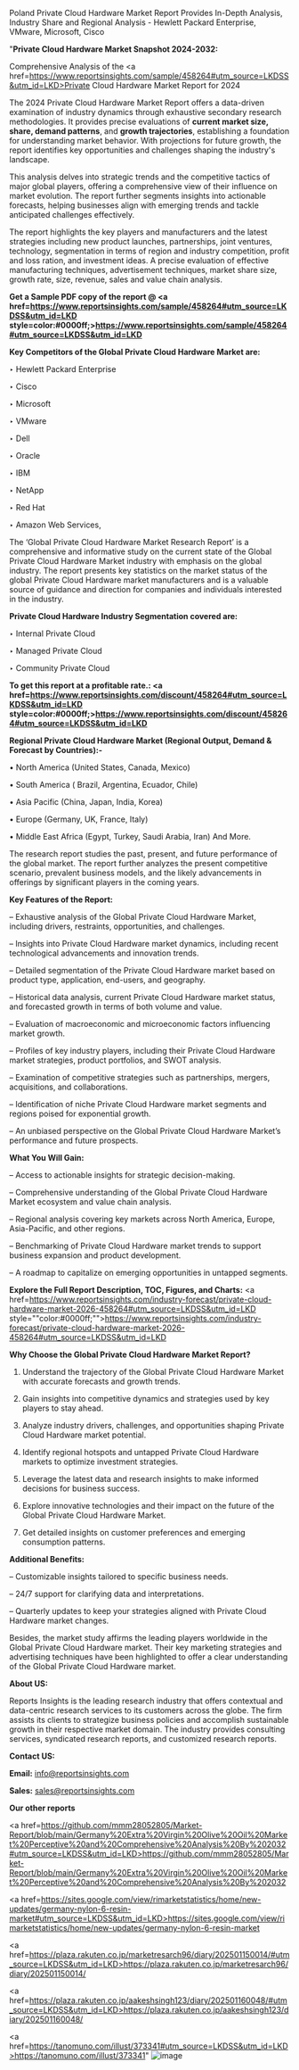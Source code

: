 Poland Private Cloud Hardware Market Report Provides In-Depth Analysis, Industry Share and Regional Analysis - Hewlett Packard Enterprise, VMware, Microsoft, Cisco

"<strong>Private Cloud Hardware Market Snapshot 2024-2032:</strong>

Comprehensive Analysis of the <a href=https://www.reportsinsights.com/sample/458264#utm_source=LKDSS&utm_id=LKD>Private Cloud Hardware Market</a> Report for 2024

The 2024 Private Cloud Hardware Market Report offers a data-driven examination of industry dynamics through exhaustive secondary research methodologies. It provides precise evaluations of <strong>current market size, share, demand patterns</strong>, and <strong>growth trajectories</strong>, establishing a foundation for understanding market behavior. With projections for future growth, the report identifies key opportunities and challenges shaping the industry's landscape.

This analysis delves into strategic trends and the competitive tactics of major global players, offering a comprehensive view of their influence on market evolution. The report further segments insights into actionable forecasts, helping businesses align with emerging trends and tackle anticipated challenges effectively.

The report highlights the key players and manufacturers and the latest strategies including new product launches, partnerships, joint ventures, technology, segmentation in terms of region and industry competition, profit and loss ration, and investment ideas. A precise evaluation of effective manufacturing techniques, advertisement techniques, market share size, growth rate, size, revenue, sales and value chain analysis.

<strong>Get a Sample PDF copy of the report @ <a href=https://www.reportsinsights.com/sample/458264#utm_source=LKDSS&utm_id=LKD style=color:#0000ff;>https://www.reportsinsights.com/sample/458264#utm_source=LKDSS&utm_id=LKD</a></strong>

<strong>Key Competitors of the Global Private Cloud Hardware Market are:</strong>

‣ Hewlett Packard Enterprise

‣ Cisco

‣ Microsoft

‣ VMware

‣ Dell

‣ Oracle

‣ IBM

‣ NetApp

‣ Red Hat

‣ Amazon Web Services,

The ‘Global Private Cloud Hardware Market Research Report’ is a comprehensive and informative study on the current state of the Global Private Cloud Hardware Market industry with emphasis on the global industry. The report presents key statistics on the market status of the global Private Cloud Hardware market manufacturers and is a valuable source of guidance and direction for companies and individuals interested in the industry.

<strong>Private Cloud Hardware Industry Segmentation covered are:</strong>

‣ Internal Private Cloud

‣ Managed Private Cloud

‣ Community Private Cloud

<strong>To get this report at a profitable rate.: <a href=https://www.reportsinsights.com/discount/458264#utm_source=LKDSS&utm_id=LKD style=color:#0000ff;>https://www.reportsinsights.com/discount/458264#utm_source=LKDSS&utm_id=LKD</a></strong>

<strong>Regional Private Cloud Hardware Market (Regional Output, Demand &amp; Forecast by Countries):-</strong>

• North America (United States, Canada, Mexico)

• South America ( Brazil, Argentina, Ecuador, Chile)

• Asia Pacific (China, Japan, India, Korea)

• Europe (Germany, UK, France, Italy)

• Middle East Africa (Egypt, Turkey, Saudi Arabia, Iran) And More.

The research report studies the past, present, and future performance of the global market. The report further analyzes the present competitive scenario, prevalent business models, and the likely advancements in offerings by significant players in the coming years.

<strong>Key Features of the Report:</strong>

– Exhaustive analysis of the Global Private Cloud Hardware Market, including drivers, restraints, opportunities, and challenges.

– Insights into Private Cloud Hardware market dynamics, including recent technological advancements and innovation trends.

– Detailed segmentation of the Private Cloud Hardware market based on product type, application, end-users, and geography.

– Historical data analysis, current Private Cloud Hardware market status, and forecasted growth in terms of both volume and value.

– Evaluation of macroeconomic and microeconomic factors influencing market growth.

– Profiles of key industry players, including their Private Cloud Hardware market strategies, product portfolios, and SWOT analysis.

– Examination of competitive strategies such as partnerships, mergers, acquisitions, and collaborations.

– Identification of niche Private Cloud Hardware market segments and regions poised for exponential growth.

– An unbiased perspective on the Global Private Cloud Hardware Market’s performance and future prospects.

<strong>What You Will Gain:</strong>

– Access to actionable insights for strategic decision-making.

– Comprehensive understanding of the Global Private Cloud Hardware Market ecosystem and value chain analysis.

– Regional analysis covering key markets across North America, Europe, Asia-Pacific, and other regions.

– Benchmarking of Private Cloud Hardware market trends to support business expansion and product development.

– A roadmap to capitalize on emerging opportunities in untapped segments.

<strong>Explore the Full Report Description, TOC, Figures, and Charts:</strong>
<a href=https://www.reportsinsights.com/industry-forecast/private-cloud-hardware-market-2026-458264#utm_source=LKDSS&utm_id=LKD style=""color:#0000ff;"">https://www.reportsinsights.com/industry-forecast/private-cloud-hardware-market-2026-458264#utm_source=LKDSS&utm_id=LKD</a>

<strong>Why Choose the Global Private Cloud Hardware Market Report?</strong>

1. Understand the trajectory of the Global Private Cloud Hardware Market with accurate forecasts and growth trends.

2. Gain insights into competitive dynamics and strategies used by key players to stay ahead.

3. Analyze industry drivers, challenges, and opportunities shaping Private Cloud Hardware market potential.

4. Identify regional hotspots and untapped Private Cloud Hardware markets to optimize investment strategies.

5. Leverage the latest data and research insights to make informed decisions for business success.

6. Explore innovative technologies and their impact on the future of the Global Private Cloud Hardware Market.

7. Get detailed insights on customer preferences and emerging consumption patterns.

<strong>Additional Benefits:</strong>

– Customizable insights tailored to specific business needs.

– 24/7 support for clarifying data and interpretations.

– Quarterly updates to keep your strategies aligned with Private Cloud Hardware market changes.

Besides, the market study affirms the leading players worldwide in the Global Private Cloud Hardware market. Their key marketing strategies and advertising techniques have been highlighted to offer a clear understanding of the Global Private Cloud Hardware market.

<strong><strong>About US</strong>:</strong>

Reports Insights is the leading research industry that offers contextual and data-centric research services to its customers across the globe. The firm assists its clients to strategize business policies and accomplish sustainable growth in their respective market domain. The industry provides consulting services, syndicated research reports, and customized research reports.

<strong>Contact US:</strong>

<p class=><b>Email:</b> <a href=mailto:info@reportsinsights.com>info@reportsinsights.com</a></p>
<p class=><b>Sales:</b> <a href=mailto:sales@reportsinsights.com>sales@reportsinsights.com</a></p>

<strong>Our other reports</strong>

<a href=https://github.com/mmm28052805/Market-Report/blob/main/Germany%20Extra%20Virgin%20Olive%20Oil%20Market%20Perceptive%20and%20Comprehensive%20Analysis%20By%202032#utm_source=LKDSS&utm_id=LKD>https://github.com/mmm28052805/Market-Report/blob/main/Germany%20Extra%20Virgin%20Olive%20Oil%20Market%20Perceptive%20and%20Comprehensive%20Analysis%20By%202032</a>

<a href=https://sites.google.com/view/rimarketstatistics/home/new-updates/germany-nylon-6-resin-market#utm_source=LKDSS&utm_id=LKD>https://sites.google.com/view/rimarketstatistics/home/new-updates/germany-nylon-6-resin-market</a>

<a href=https://plaza.rakuten.co.jp/marketresarch96/diary/202501150014/#utm_source=LKDSS&utm_id=LKD>https://plaza.rakuten.co.jp/marketresarch96/diary/202501150014/</a>

<a href=https://plaza.rakuten.co.jp/aakeshsingh123/diary/202501160048/#utm_source=LKDSS&utm_id=LKD>https://plaza.rakuten.co.jp/aakeshsingh123/diary/202501160048/</a>

<a href=https://tanomuno.com/illust/373341#utm_source=LKDSS&utm_id=LKD>https://tanomuno.com/illust/373341</a>"
![image](https://github.com/user-attachments/assets/3db16654-34dc-4577-b8c5-8d564e19ba22)
